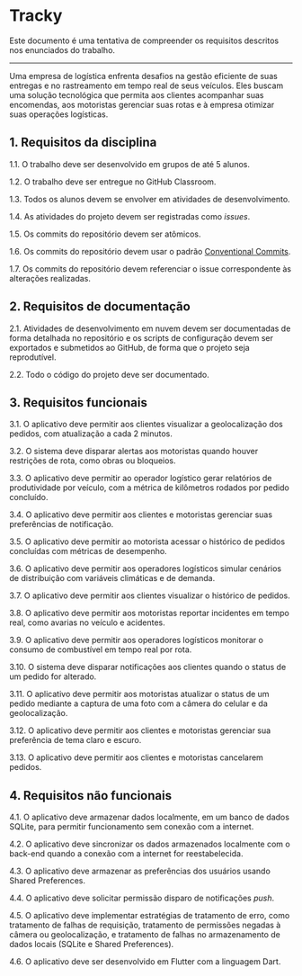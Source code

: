 # Tracky

Este documento é uma tentativa de compreender os requisitos descritos nos enunciados do trabalho.

---

Uma empresa de logística enfrenta desafios na gestão eficiente de suas entregas e no rastreamento em tempo real de seus veículos. Eles buscam uma solução tecnológica que permita aos clientes acompanhar suas encomendas, aos motoristas gerenciar suas rotas e à empresa otimizar suas operações logísticas.

## 1. Requisitos da disciplina

1.1. O trabalho deve ser desenvolvido em grupos de até 5 alunos.

1.2. O trabalho deve ser entregue no GitHub Classroom.

1.3. Todos os alunos devem se envolver em atividades de desenvolvimento.

1.4. As atividades do projeto devem ser registradas como _issues_.

1.5. Os commits do repositório devem ser atômicos.

1.6. Os commits do repositório devem usar o padrão [Conventional Commits](https://www.conventionalcommits.org/en/v1.0.0/).

1.7. Os commits do repositório devem referenciar o issue correspondente às alterações realizadas.

## 2. Requisitos de documentação

2.1. Atividades de desenvolvimento em nuvem devem ser documentadas de forma detalhada no repositório e os scripts de configuração devem ser exportados e submetidos ao GitHub, de forma que o projeto seja reprodutível.

2.2. Todo o código do projeto deve ser documentado.

## 3. Requisitos funcionais

3.1. O aplicativo deve permitir aos clientes visualizar a geolocalização dos pedidos, com atualização a cada 2 minutos.

3.2. O sistema deve disparar alertas aos motoristas quando houver restrições de rota, como obras ou bloqueios.

3.3. O aplicativo deve permitir ao operador logístico gerar relatórios de produtividade por veículo, com a métrica de kilômetros rodados por pedido concluído.

3.4. O aplicativo deve permitir aos clientes e motoristas gerenciar suas preferências de notificação.

3.5. O aplicativo deve permitir ao motorista acessar o histórico de pedidos concluídas com métricas de desempenho.

3.6. O aplicativo deve permitir aos operadores logísticos simular cenários de distribuição com variáveis climáticas e de demanda.

3.7. O aplicativo deve permitir aos clientes visualizar o histórico de pedidos.

3.8. O aplicativo deve permitir aos motoristas reportar incidentes em tempo real, como avarias no veículo e acidentes.

3.9. O aplicativo deve permitir aos operadores logísticos monitorar o consumo de combustível em tempo real por rota.

3.10. O sistema deve disparar notificações aos clientes quando o status de um pedido for alterado.

3.11. O aplicativo deve permitir aos motoristas atualizar o status de um pedido mediante a captura de uma foto com a câmera do celular e da geolocalização.

3.12. O aplicativo deve permitir aos clientes e motoristas gerenciar sua preferência de tema claro e escuro.

3.13. O aplicativo deve permitir aos clientes e motoristas cancelarem pedidos.

## 4. Requisitos não funcionais

4.1. O aplicativo deve armazenar dados localmente, em um banco de dados SQLite, para permitir funcionamento sem conexão com a internet.

4.2. O aplicativo deve sincronizar os dados armazenados localmente com o back-end quando a conexão com a internet for reestabelecida.

4.3. O aplicativo deve armazenar as preferências dos usuários usando Shared Preferences.

4.4. O aplicativo deve solicitar permissão disparo de notificações _push_.

4.5. O aplicativo deve implementar estratégias de tratamento de erro, como tratamento de falhas de requisição, tratamento de permissões negadas à câmera ou geolocalização, e tratamento de falhas no armazenamento de dados locais (SQLite e Shared Preferences).

4.6. O aplicativo deve ser desenvolvido em Flutter com a linguagem Dart.
